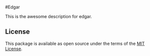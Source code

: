#Edgar

This is the awesome description for edgar.

## License

This package is available as open source under the terms of the [MIT License](http://opensource.org/licenses/MIT).
